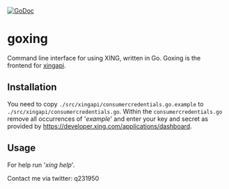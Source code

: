 [![GoDoc](https://godoc.org/github.com/q231950/goxing?status.svg)](https://godoc.org/github.com/q231950/goxing)

# goxing
Command line interface for using XING, written in Go. 
Goxing is the frontend for [xingapi](https://github.com/q231950/xingapi).

## Installation
You need to copy ```./src/xingapi/consumercredentials.go.example``` to ```./src/xingapi/consumercredentials.go```. Within the `consumercredentials.go` remove all occurrences of '_example_' and enter your key and secret as provided by https://developer.xing.com/applications/dashboard.

## Usage
For help run '_xing help_'.




Contact me via twitter: q231950
